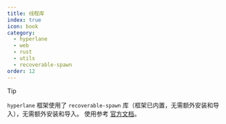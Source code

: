 ```yaml
---
title: 线程库
index: true
icon: book
category:
  - hyperlane
  - web
  - rust
  - utils
  - recoverable-spawn
order: 12
---
```


<Share colorful />

> [!tip]
>
> `hyperlane` 框架使用了 `recoverable-spawn` 库（框架已内置，无需额外安装和导入），无需额外安装和导入。
> 使用参考 [官方文档](../../recoverable-spawn/README.md)。

<Bottom />
